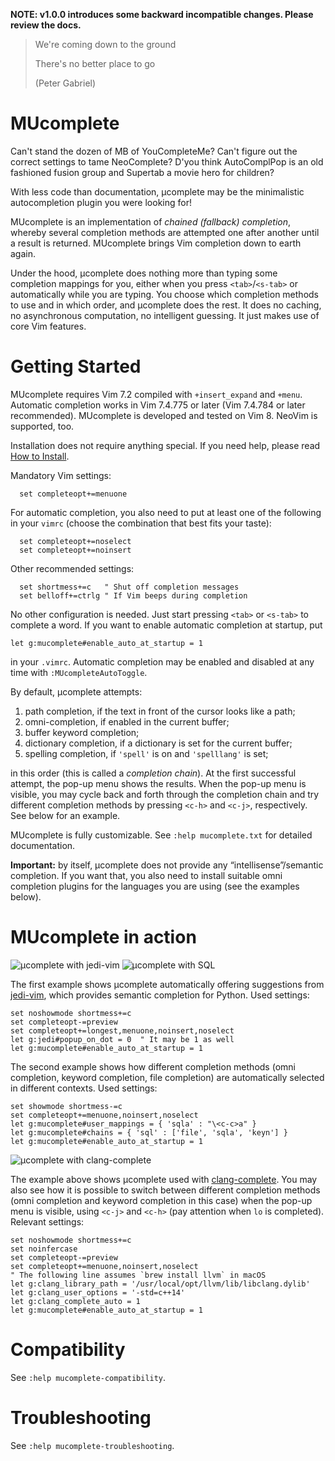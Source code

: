 **NOTE: v1.0.0 introduces some backward incompatible changes. Please review the docs.**

>We're coming down to the ground
>
>There's no better place to go
>
>(Peter Gabriel)

# MUcomplete

Can't stand the dozen of MB of YouCompleteMe? Can't figure out the
correct settings to tame NeoComplete? D'you think AutoComplPop is an
old fashioned fusion group and Supertab a movie hero for children?

With less code than documentation, µcomplete may be the minimalistic
autocompletion plugin you were looking for!

MUcomplete is an implementation of *chained (fallback) completion*,
whereby several completion methods are attempted one after another
until a result is returned. MUcomplete brings Vim completion down to
earth again.

Under the hood, µcomplete does nothing more than typing some
completion mappings for you, either when you press `<tab>`/`<s-tab>`
or automatically while you are typing. You choose which completion
methods to use and in which order, and µcomplete does the rest. It
does no caching, no asynchronous computation, no intelligent guessing.
It just makes use of core Vim features.


# Getting Started

MUcomplete requires Vim 7.2 compiled with `+insert_expand` and
`+menu`. Automatic completion works in Vim 7.4.775 or later (Vim
7.4.784 or later recommended). MUcomplete is developed and tested on
Vim 8. NeoVim is supported, too.

Installation does not require anything special. If you need help,
please read [How to Install](https://github.com/lifepillar/vim-mucomplete/wiki/How-to-Install).

Mandatory Vim settings:

```vim
  set completeopt+=menuone
```

For automatic completion, you also need to put at least one of the following
in your `vimrc` (choose the combination that best fits your taste):

```vim
  set completeopt+=noselect
  set completeopt+=noinsert
```

Other recommended settings:

```vim
  set shortmess+=c   " Shut off completion messages
  set belloff+=ctrlg " If Vim beeps during completion
```

No other configuration is needed. Just start pressing `<tab>` or
`<s-tab>` to complete a word. If you want to enable automatic
completion at startup, put

```vim
let g:mucomplete#enable_auto_at_startup = 1
```

in your `.vimrc`. Automatic completion may be enabled and disabled at
any time with `:MUcompleteAutoToggle`.

By default, µcomplete attempts:

1. path completion, if the text in front of the cursor looks like a path;
2. omni-completion, if enabled in the current buffer;
3. buffer keyword completion;
4. dictionary completion, if a dictionary is set for the current buffer;
5. spelling completion, if `'spell'` is on and `'spelllang'` is set;

in this order (this is called a *completion chain*). At the first successful
attempt, the pop-up menu shows the results. When the pop-up menu is visible,
you may cycle back and forth through the completion chain and try different
completion methods by pressing `<c-h>` and `<c-j>`, respectively. See below
for an example.

MUcomplete is fully customizable. See `:help mucomplete.txt` for
detailed documentation.

**Important:** by itself, µcomplete does not provide any
“intellisense”/semantic completion. If you want that, you also need to
install suitable omni completion plugins for the languages you are
using (see the examples below).


# MUcomplete in action

![µcomplete with jedi-vim](https://raw.github.com/lifepillar/Resources/master/mucomplete/jedi.gif)
![µcomplete with SQL](https://raw.github.com/lifepillar/Resources/master/mucomplete/sql.gif)

The first example shows µcomplete automatically offering suggestions from
[jedi-vim](https://github.com/davidhalter/jedi-vim), which provides semantic
completion for Python. Used settings:

```vim
set noshowmode shortmess+=c
set completeopt-=preview
set completeopt+=longest,menuone,noinsert,noselect
let g:jedi#popup_on_dot = 0  " It may be 1 as well
let g:mucomplete#enable_auto_at_startup = 1
```

The second example shows how different completion methods (omni completion,
keyword completion, file completion) are automatically selected in different
contexts. Used settings:

```vim
set showmode shortmess-=c
set completeopt+=menuone,noinsert,noselect
let g:mucomplete#user_mappings = { 'sqla' : "\<c-c>a" }
let g:mucomplete#chains = { 'sql' : ['file', 'sqla', 'keyn'] }
let g:mucomplete#enable_auto_at_startup = 1
```

![µcomplete with clang-complete](https://raw.github.com/lifepillar/Resources/master/mucomplete/cpp.gif)

The example above shows µcomplete used with
[clang-complete](https://github.com/Rip-Rip/clang_complete). You may also see
how it is possible to switch between different completion methods (omni
completion and keyword completion in this case) when the pop-up menu is visible,
using `<c-j>` and `<c-h>` (pay attention when `lo` is completed). Relevant
settings:

```vim
set noshowmode shortmess+=c
set noinfercase
set completeopt-=preview
set completeopt+=menuone,noinsert,noselect
" The following line assumes `brew install llvm` in macOS
let g:clang_library_path = '/usr/local/opt/llvm/lib/libclang.dylib'
let g:clang_user_options = '-std=c++14'
let g:clang_complete_auto = 1
let g:mucomplete#enable_auto_at_startup = 1
```


# Compatibility

See `:help mucomplete-compatibility`.


# Troubleshooting

See `:help mucomplete-troubleshooting`.
